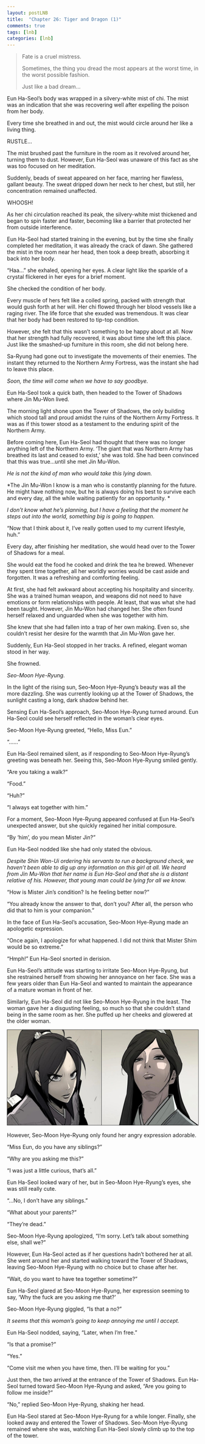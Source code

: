 ```yaml
---
layout: postLNB
title:  "Chapter 26: Tiger and Dragon (1)"
comments: true
tags: [lnb]
categories: [lnb]
---
```


<blockquote>Fate is a cruel mistress.

Sometimes, the thing you dread the most appears at the worst time, in the worst possible fashion.

Just like a bad dream…</blockquote>

Eun Ha-Seol’s body was wrapped in a silvery-white mist of chi. The mist was an indication that she was recovering well after expelling the poison from her body.

Every time she breathed in and out, the mist would circle around her like a living thing.

RUSTLE…

The mist brushed past the furniture in the room as it revolved around her, turning them to dust. However, Eun Ha-Seol was unaware of this fact as she was too focused on her meditation.

Suddenly, beads of sweat appeared on her face, marring her flawless, gallant beauty. The sweat dripped down her neck to her chest, but still, her concentration remained unaffected.

WHOOSH!

As her chi circulation reached its peak, the silvery-white mist thickened and began to spin faster and faster, becoming like a barrier that protected her from outside interference.

Eun Ha-Seol had started training in the evening, but by the time she finally completed her meditation, it was already the crack of dawn. She gathered the mist in the room near her head, then took a deep breath, absorbing it back into her body.

“Haa…” she exhaled, opening her eyes. A clear light like the sparkle of a crystal flickered in her eyes for a brief moment.

She checked the condition of her body.

Every muscle of hers felt like a coiled spring, packed with strength that would gush forth at her will. Her chi flowed through her blood vessels like a raging river. The life force that she exuded was tremendous. It was clear that her body had been restored to tip-top condition. 

However, she felt that this wasn’t something to be happy about at all. Now that her strength had fully recovered, it was about time she left this place. Just like the smashed-up furniture in this room, she did not belong here.

Sa-Ryung had gone out to investigate the movements of their enemies. The instant they returned to the Northern Army Fortress, was the instant she had to leave this place.

*Soon, the time will come when we have to say goodbye.*

Eun Ha-Seol took a quick bath, then headed to the Tower of Shadows where Jin Mu-Won lived.

The morning light shone upon the Tower of Shadows, the only building which stood tall and proud amidst the ruins of the Northern Army Fortress. It was as if this tower stood as a testament to the enduring spirit of the Northern Army. 

Before coming here, Eun Ha-Seol had thought that there was no longer anything left of the Northern Army. ‘The giant that was Northern Army has breathed its last and ceased to exist,’ she was told. She had been convinced that this was true…until she met Jin Mu-Won.

*He is not the kind of man who would take this lying down.*

*The Jin Mu-Won I know is a man who is constantly planning for the future. He might have nothing now, but he is always doing his best to survive each and every day, all the while waiting patiently for an opportunity. *

*I don’t know what he’s planning, but I have a feeling that the moment he steps out into the world, something big is going to happen.*

“Now that I think about it, I’ve really gotten used to my current lifestyle, huh.”

Every day, after finishing her meditation, she would head over to the Tower of Shadows for a meal.

She would eat the food he cooked and drink the tea he brewed. Whenever they spent time together, all her worldly worries would be cast aside and forgotten. It was a refreshing and comforting feeling.

At first, she had felt awkward about accepting his hospitality and sincerity. She was a trained human weapon, and weapons did not need to have emotions or form relationships with people. At least, that was what she had been taught. However, Jin Mu-Won had changed her. She often found herself relaxed and unguarded when she was together with him.

She knew that she had fallen into a trap of her own making. Even so, she couldn’t resist her desire for the warmth that Jin Mu-Won gave her.

Suddenly, Eun Ha-Seol stopped in her tracks. A refined, elegant woman stood in her way.

She frowned.

*Seo-Moon Hye-Ryung.*

In the light of the rising sun, Seo-Moon Hye-Ryung’s beauty was all the more dazzling. She was currently looking up at the Tower of Shadows, the sunlight casting a long, dark shadow behind her.

Sensing Eun Ha-Seol’s approach, Seo-Moon Hye-Ryung turned around. Eun Ha-Seol could see herself reflected in the woman’s clear eyes.

Seo-Moon Hye-Ryung greeted, “Hello, Miss Eun.”

“……”

Eun Ha-Seol remained silent, as if responding to Seo-Moon Hye-Ryung’s greeting was beneath her. Seeing this, Seo-Moon Hye-Ryung smiled gently.

“Are you taking a walk?”

“Food.”

“Huh?”

“I always eat together with him.”

For a moment, Seo-Moon Hye-Ryung appeared confused at Eun Ha-Seol’s unexpected answer, but she quickly regained her initial composure.

“By ‘him’, do you mean Mister Jin?”

Eun Ha-Seol nodded like she had only stated the obvious. 

*Despite Shin Won-Ui ordering his servants to run a background check, we haven’t been able to dig up any information on this girl at all. We heard from Jin Mu-Won that her name is Eun Ha-Seol and that she is a distant relative of his. However, that young man could be lying for all we know.*

“How is Mister Jin’s condition? Is he feeling better now?”

“You already know the answer to that, don’t you? After all, the person who did that to him is your companion.”

In the face of Eun Ha-Seol’s accusation, Seo-Moon Hye-Ryung made an apologetic expression.

“Once again, I apologize for what happened. I did not think that Mister Shim would be so extreme.”

“Hmph!” Eun Ha-Seol snorted in derision. 

Eun Ha-Seol’s attitude was starting to irritate Seo-Moon Hye-Ryung, but she restrained herself from showing her annoyance on her face. She was a few years older than Eun Ha-Seol and wanted to maintain the appearance of a mature woman in front of her.

Similarly, Eun Ha-Seol did not like Seo-Moon Hye-Ryung in the least. The woman gave her a disgusting feeling, so much so that she couldn’t stand being in the same room as her. She puffed up her cheeks and glowered at the older woman.

![image](/Images/026-insert.jpg)

However, Seo-Moon Hye-Ryung only found her angry expression adorable.

“Miss Eun, do you have any siblings?”

“Why are you asking me this?”

“I was just a little curious, that’s all.”

Eun Ha-Seol looked wary of her, but in Seo-Moon Hye-Ryung’s eyes, she was still really cute.

“…No, I don’t have any siblings.”

“What about your parents?”

“They’re dead.”

Seo-Moon Hye-Ryung apologized, “I’m sorry. Let’s talk about something else, shall we?”

However, Eun Ha-Seol acted as if her questions hadn’t bothered her at all. She went around her and started walking toward the Tower of Shadows, leaving Seo-Moon Hye-Ryung with no choice but to chase after her.

“Wait, do you want to have tea together sometime?”

Eun Ha-Seol glared at Seo-Moon Hye-Ryung, her expression seeming to say, ‘Why the fuck are you asking me that?’

Seo-Moon Hye-Ryung giggled, “Is that a no?”

*It seems that this woman’s going to keep annoying me until I accept.* 

Eun Ha-Seol nodded, saying, “Later, when I’m free.”

“Is that a promise?”

“Yes.”

“Come visit me when you have time, then. I’ll be waiting for you.”

Just then, the two arrived at the entrance of the Tower of Shadows. Eun Ha-Seol turned toward Seo-Moon Hye-Ryung and asked, “Are you going to follow me inside?”

“No,” replied Seo-Moon Hye-Ryung, shaking her head.

Eun Ha-Seol stared at Seo-Moon Hye-Ryung for a while longer. Finally, she looked away and entered the Tower of Shadows. Seo-Moon Hye-Ryung remained where she was, watching Eun Ha-Seol slowly climb up to the top of the tower.

